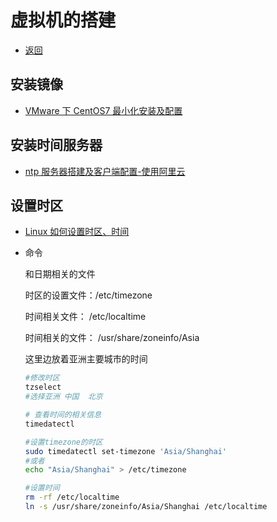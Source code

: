 # 虚拟机的搭建

- [返回](./README.md)

## 安装镜像

- [VMware 下 CentOS7 最小化安装及配置](https://blog.csdn.net/hellboy0621/article/details/80392273)

## 安装时间服务器

- [ntp 服务器搭建及客户端配置-使用阿里云](https://blog.csdn.net/sxhong/article/details/78644877)

## 设置时区

- [Linux 如何设置时区、时间](https://blog.csdn.net/gezilan/article/details/79422864)

- 命令

  和日期相关的文件

  时区的设置文件：/etc/timezone

  时间相关文件： /etc/localtime

  时间相关的文件： /usr/share/zoneinfo/Asia

  这里边放着亚洲主要城市的时间

  ```sh
  #修改时区
  tzselect
  #选择亚洲 中国  北京

  # 查看时间的相关信息
  timedatectl

  #设置timezone的时区
  sudo timedatectl set-timezone 'Asia/Shanghai'
  #或者
  echo "Asia/Shanghai" > /etc/timezone

  #设置时间
  rm -rf /etc/localtime
  ln -s /usr/share/zoneinfo/Asia/Shanghai /etc/localtime
  ```
